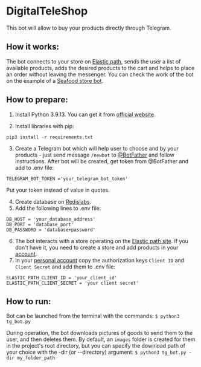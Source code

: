 # DigitalTeleShop
This bot will allow to buy your products directly through Telegram.

## How it works:
The bot connects to your store on [Elastic path](https://www.elasticpath.com/), sends the user a list of available products, adds the desired products to the cart and helps to place an order without leaving the messenger.
You can check the work of the bot on the example of a [Seafood store bot](https://t.me/FishEasilyShopBot).

## How to prepare:
1. Install Python 3.9.13. You can get it from [official website](https://www.python.org/).

2. Install libraries with pip:
```
pip3 install -r requirements.txt
```

3. Create a Telegram bot which will help user to choose and by your products - just send message `/newbot` to [@BotFather](https://telegram.me/BotFather) and follow instructions.
After bot will be created, get token from @BotFather and add to .env file:
```
TELEGRAM_BOT_TOKEN ='your_telegram_bot_token'
```
Put your token instead of value in quotes.

4. Create database on [Redislabs](https://redis.com/). 
5. Add the following lines to .env file:
```
DB_HOST = 'your_database_address'
DB_PORT = 'database_port'
DB_PASSWORD = 'database+password'
```

6. The bot interacts with a store operating on the [Elastic path site](https://www.elasticpath.com/).
If you don't have it, you need to create a store and add products in your [account](https://euwest.cm.elasticpath.com/legacy-catalog).
7. In your [personal account](https://euwest.cm.elasticpath.com) copy the authorization keys `Client ID` and `Client Secret` and add them to .env file:
```
ELASTIC_PATH_CLIENT_ID = 'your_client_id'
ELASTIC_PATH_CLIENT_SECRET = 'your client secret'
```

## How to run:
Bot can be launched from the terminal with the commands: `$ python3 tg_bot.py`

During operation, the bot downloads pictures of goods to send them to the user,
and then deletes them. By default, an `images` folder is created for them in the project's root directory,
but you can specify the download path of your choice with the -dir (or --directory) argument: `$ python3 tg_bot.py -dir my_folder_path`
